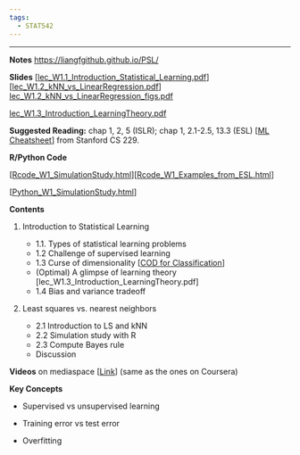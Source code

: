```yaml
---
tags:
  - STAT542
---
```

---


**Notes** https://liangfgithub.github.io/PSL/

**Slides**
\[[lec_W1.1_Introduction_Statistical_Learning.pdf](https://liangfgithub.github.io/Notes/lec_W1.1_Introduction_Statistical_Learning.pdf)\]
\[[lec_W1.2_kNN_vs_LinearRegression.pdf](https://liangfgithub.github.io/Notes/lec_W1.2_kNN_vs_LinearRegression.pdf)\]
[lec_W1.2_kNN_vs_LinearRegression_figs.pdf](https://liangfgithub.github.io/Notes/lec_W1.2_kNN_vs_LinearRegression_figs.pdf)

[lec_W1.3_Introduction_LearningTheory.pdf](https://liangfgithub.github.io/Notes/lec_W1.3_Introduction_LearningTheory.pdf)



**Suggested Reading:** chap 1, 2, 5 (ISLR); chap 1, 2.1-2.5, 13.3 (ESL)
\[[ML Cheatsheet](https://stanford.edu/\~shervine/teaching/cs-229/)\] from Stanford CS 229.

**R/Python Code**

\[[Rcode_W1_SimulationStudy.html](https://liangfgithub.github.io/Rcode_W1_SimulationStudy.html)\]\[[Rcode_W1_Examples_from_ESL.html](https://liangfgithub.github.io/Rcode_W1_Examples_from_ESL.html)\]

\[[Python_W1_SimulationStudy.html](https://liangfgithub.github.io/Python_W1_SimulationStudy.html)\]


**Contents** 
1. Introduction to Statistical Learning
     * 1.1. Types of statistical learning problems 
     * 1.2 Challenge of supervised learning 
     * 1.3 Curse of dimensionality \[[COD for Classification](http://www.visiondummy.com/2014/04/curse-dimensionality-affect-classification/)\] 
     * (Optimal) A glimpse of learning theory \[lec_W1.3_Introduction_LearningTheory.pdf]
     * 1.4 Bias and variance tradeoff 

2. Least squares vs. nearest neighbors
     * 2.1 Introduction to LS and kNN 
     * 2.2 Simulation study with R 
     * 2.3 Compute Bayes rule 
     * Discussion 

**Videos** on mediaspace \[[Link](https://mediaspace.illinois.edu/playlist/dedicated/100591911/1_f54nk31v/)] (same as the ones on Coursera)

**Key Concepts**

* Supervised vs unsupervised learning

* Training error vs test error

* Overfitting
